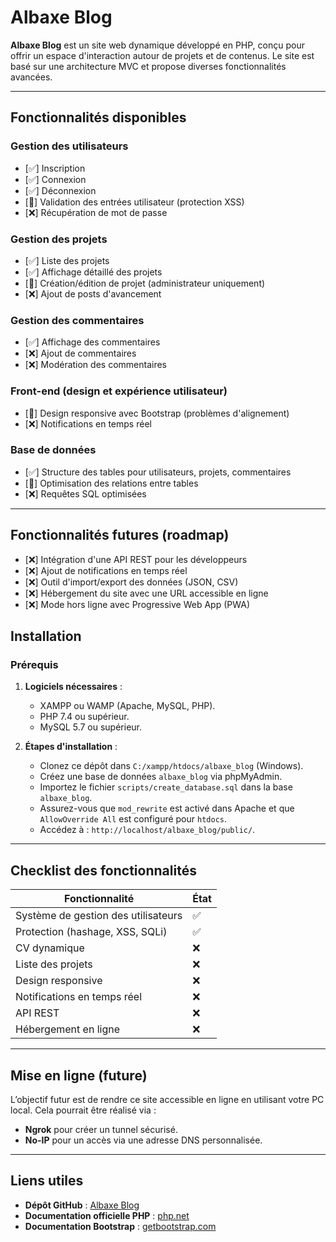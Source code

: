 # Albaxe Blog

**Albaxe Blog** est un site web dynamique développé en PHP, conçu pour offrir un espace d'interaction autour de projets et de contenus. Le site est basé sur une architecture MVC et propose diverses fonctionnalités avancées.

---

## Fonctionnalités disponibles

### Gestion des utilisateurs
- [✅] Inscription
- [✅] Connexion
- [✅] Déconnexion
- [🔄] Validation des entrées utilisateur (protection XSS)
- [❌] Récupération de mot de passe

### Gestion des projets
- [✅] Liste des projets
- [✅] Affichage détaillé des projets
- [🔄] Création/édition de projet (administrateur uniquement)
- [❌] Ajout de posts d'avancement

### Gestion des commentaires
- [✅] Affichage des commentaires
- [❌] Ajout de commentaires
- [❌] Modération des commentaires

### Front-end (design et expérience utilisateur)
- [🔄] Design responsive avec Bootstrap (problèmes d'alignement)
- [❌] Notifications en temps réel

### Base de données
- [✅] Structure des tables pour utilisateurs, projets, commentaires
- [🔄] Optimisation des relations entre tables
- [❌] Requêtes SQL optimisées

---

## Fonctionnalités futures (roadmap)

- [❌] Intégration d'une API REST pour les développeurs
- [❌] Ajout de notifications en temps réel
- [❌] Outil d'import/export des données (JSON, CSV)
- [❌] Hébergement du site avec une URL accessible en ligne
- [❌] Mode hors ligne avec Progressive Web App (PWA)

## Installation

### Prérequis

1. **Logiciels nécessaires** :
   - XAMPP ou WAMP (Apache, MySQL, PHP).
   - PHP 7.4 ou supérieur.
   - MySQL 5.7 ou supérieur.

2. **Étapes d'installation** :
   - Clonez ce dépôt dans `C:/xampp/htdocs/albaxe_blog` (Windows).
   - Créez une base de données `albaxe_blog` via phpMyAdmin.
   - Importez le fichier `scripts/create_database.sql` dans la base `albaxe_blog`.
   - Assurez-vous que `mod_rewrite` est activé dans Apache et que `AllowOverride All` est configuré pour `htdocs`.
   - Accédez à : `http://localhost/albaxe_blog/public/`.

---

## Checklist des fonctionnalités

| Fonctionnalité                      | État     |
|-------------------------------------|----------|
| Système de gestion des utilisateurs | ✅       |
| Protection (hashage, XSS, SQLi)     | ✅       |
| CV dynamique                        | ❌       |
| Liste des projets                   | ❌       |
| Design responsive                   | ❌       |
| Notifications en temps réel         | ❌       |
| API REST                            | ❌       |
| Hébergement en ligne                | ❌       |

---

## Mise en ligne (future)

L’objectif futur est de rendre ce site accessible en ligne en utilisant votre PC local. Cela pourrait être réalisé via :
- **Ngrok** pour créer un tunnel sécurisé.
- **No-IP** pour un accès via une adresse DNS personnalisée.

---

## Liens utiles

- **Dépôt GitHub** : [Albaxe Blog](https://github.com/Albaxxe/albaxe_blog)
- **Documentation officielle PHP** : [php.net](https://www.php.net/)
- **Documentation Bootstrap** : [getbootstrap.com](https://getbootstrap.com/)
